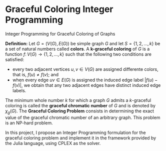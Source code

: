 # Graceful Coloring Integer Programming
Integer Programming for Graceful Coloring of Graphs

**Definition:** Let $G = (V(G),E(G))$ be simple graph $G$ and let $S = \{1,2,\ldots,k\}$ be a set of natural numbers called **colors**. A **k-graceful coloring** of $G$ is a function $f \colon V(G) \to \{1,2,\ldots,k\}$ such that the following two conditions are satisfied:

- every two adjacent vertices $u, v \in V(G)$ are assigned differente colors, that is, $f(u) \neq f(v)$; and
- when every edge $uv \in E(G)$ is assigned the induced edge label $|f(u)-f(v)|$, we obtain that any two adjacent edges have distinct induced edge labels.

The minimum whole number $k$ for which a graph $G$ admits a $k$-graceful coloring is called the **graceful chromatic number** of $G$ and is denoted by $\chi_g(G)$. The **Graceful Coloring Problem** consists in determining the exact value of the graceful chromatic number of an arbitrary graph. This problem is an NP-hard problem.

In this project, I propose an Integer Programming formulation for the graceful coloring problem and implement it in the framework provided by the Julia language, using CPLEX as the solver.